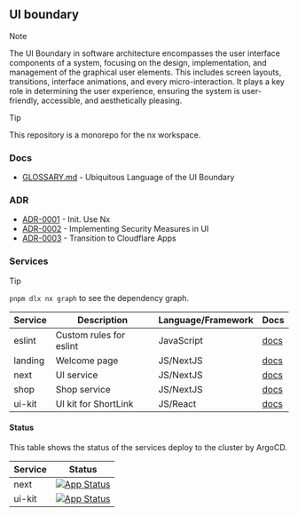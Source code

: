 ## UI boundary

> [!NOTE]
> The UI Boundary in software architecture encompasses the user interface components of a system, focusing on the design,
> implementation, and management of the graphical user elements. This includes screen layouts, transitions,
> interface animations, and every micro-interaction. It plays a key role in determining the user experience,
> ensuring the system is user-friendly, accessible, and aesthetically pleasing.

> [!TIP]
> This repository is a monorepo for the nx workspace.

### Docs

- [GLOSSARY.md](./GLOSSARY.md) - Ubiquitous Language of the UI Boundary

### ADR

- [ADR-0001](./docs/ADR/decisions/0001-init.md) - Init. Use Nx
- [ADR-0002](./docs/ADR/decisions/0002-security.md) - Implementing Security Measures in UI
- [ADR-0003](./docs/ADR/decisions/0003-transition-to-cloudflare-apps.md) - Transition to Cloudflare Apps

### Services

> [!TIP]
> `pnpm dlx nx graph` to see the dependency graph. 


| Service | Description             | Language/Framework | Docs                                 |
|---------|-------------------------|--------------------|--------------------------------------|
| eslint  | Custom rules for eslint | JavaScript         | [docs](./packages/eslint/README.md)  |
| landing | Welcome page            | JS/NextJS          | [docs](./packages/landing/README.md) |
| next    | UI service              | JS/NextJS          | [docs](./packages/next/README.md)    |
| shop    | Shop service            | JS/NextJS          | [docs](./packages/shop/README.md)    |
| ui-kit  | UI kit for ShortLink    | JS/React           | [docs](./packages/ui-kit/README.md)  |

#### Status

This table shows the status of the services deploy to the cluster by ArgoCD.

| Service   | Status                                                                                                                                               |
|-----------|------------------------------------------------------------------------------------------------------------------------------------------------------|
| next      | [![App Status](https://argo.shortlink.best/api/badge?name=shortlink-next&revision=true)](https://argo.shortlink.best/applications/shortlink-link-ui) |
| ui-kit    | [![App Status](https://argo.shortlink.best/api/badge?name=shortlink-next&revision=true)](https://argo.shortlink.best/applications/ui-kit)            |
